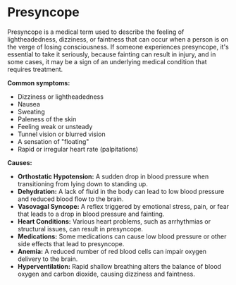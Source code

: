 # Presyncope

Presyncope is a medical term used to describe the feeling of lightheadedness, dizziness, or faintness that can occur when a person is on the verge of losing consciousness. If someone experiences presyncope, it's essential to take it seriously, because fainting can result in injury, and in some cases, it may be a sign of an underlying medical condition that requires treatment.

**Common symptoms:**

* Dizziness or lightheadedness
* Nausea
* Sweating
* Paleness of the skin
* Feeling weak or unsteady
* Tunnel vision or blurred vision
* A sensation of "floating"
* Rapid or irregular heart rate (palpitations)

**Causes:**

* **Orthostatic Hypotension:** A sudden drop in blood pressure when transitioning from lying down to standing up.
* **Dehydration:** A lack of fluid in the body can lead to low blood pressure and reduced blood flow to the brain.
* **Vasovagal Syncope:** A reflex triggered by emotional stress, pain, or fear that leads to a drop in blood pressure and fainting.
* **Heart Conditions:** Various heart problems, such as arrhythmias or structural issues, can result in presyncope.
* **Medications:** Some medications can cause low blood pressure or other side effects that lead to presyncope.
* **Anemia:** A reduced number of red blood cells can impair oxygen delivery to the brain.
* **Hyperventilation:** Rapid shallow breathing alters the balance of blood oxygen and carbon dioxide, causing dizziness and faintness.


